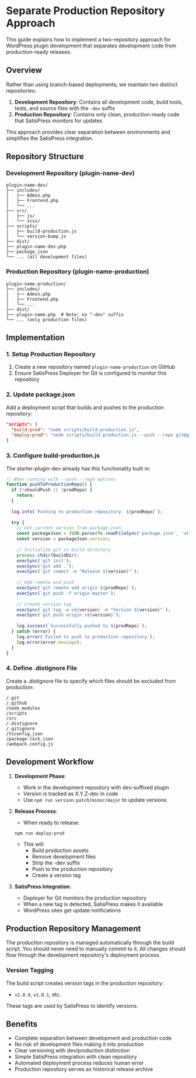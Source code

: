 # Separate Production Repository Approach

This guide explains how to implement a two-repository approach for WordPress plugin development that separates development code from production-ready releases.

## Overview

Rather than using branch-based deployments, we maintain two distinct repositories:

1. **Development Repository**: Contains all development code, build tools, tests, and source files with the `-dev` suffix
2. **Production Repository**: Contains only clean, production-ready code that SatisPress monitors for updates

This approach provides clear separation between environments and simplifies the SatisPress integration.

## Repository Structure

### Development Repository (plugin-name-dev)

```
plugin-name-dev/
├── includes/
│   ├── Admin.php
│   ├── Frontend.php
│   └── ...
├── src/
│   ├── js/
│   └── scss/
├── scripts/
│   ├── build-production.js
│   └── version-bump.js
├── dist/
├── plugin-name-dev.php
├── package.json
└── ... (all development files)
```

### Production Repository (plugin-name-production)

```
plugin-name-production/
├── includes/
│   ├── Admin.php
│   ├── Frontend.php
│   └── ...
├── dist/
├── plugin-name.php  # Note: no "-dev" suffix
└── ... (only production files)
```

## Implementation

### 1. Setup Production Repository

1. Create a new repository named `plugin-name-production` on GitHub
2. Ensure SatisPress Deployer for Git is configured to monitor this repository

### 2. Update package.json

Add a deployment script that builds and pushes to the production repository:

```json
"scripts": {
  "build:prod": "node scripts/build-production.js",
  "deploy:prod": "node scripts/build-production.js --push --repo git@github.com:your-username/plugin-name-production.git"
}
```

### 3. Configure build-production.js

The starter-plugin-dev already has this functionality built in:

```javascript
// When running with --push --repo options
function pushToProductionRepo() {
  if (!shouldPush || !prodRepo) {
    return;
  }
  
  log.info(`Pushing to production repository: ${prodRepo}`);
  
  try {
    // Get current version from package.json
    const packageJson = JSON.parse(fs.readFileSync('package.json', 'utf8'));
    const version = packageJson.version;
    
    // Initialize git in build directory
    process.chdir(buildDir);
    execSync('git init');
    execSync('git add .');
    execSync(`git commit -m "Release ${version}"`);
    
    // Add remote and push
    execSync(`git remote add origin ${prodRepo}`);
    execSync(`git push -f origin master`);
    
    // Create version tag
    execSync(`git tag -a v${version} -m "Version ${version}"`);
    execSync(`git push origin v${version}`);
    
    log.success(`Successfully pushed to ${prodRepo}`);
  } catch (error) {
    log.error('Failed to push to production repository');
    log.error(error.message);
  }
}
```

### 4. Define .distignore File

Create a .distignore file to specify which files should be excluded from production:

```
/.git
/.github
/node_modules
/scripts
/src
/.distignore
/.gitignore
/tsconfig.json
/package-lock.json
/webpack.config.js
```

## Development Workflow

1. **Development Phase**:
   - Work in the development repository with dev-suffixed plugin
   - Version is tracked as X.Y.Z-dev in code
   - Use `npm run version:patch/minor/major` to update versions

2. **Release Process**:
   - When ready to release:
   ```
   npm run deploy:prod
   ```
   - This will:
     - Build production assets
     - Remove development files
     - Strip the -dev suffix
     - Push to the production repository
     - Create a version tag

3. **SatisPress Integration**:
   - Deployer for Git monitors the production repository
   - When a new tag is detected, SatisPress makes it available
   - WordPress sites get update notifications

## Production Repository Management

The production repository is managed automatically through the build script. You should never need to manually commit to it. All changes should flow through the development repository's deployment process.

### Version Tagging

The build script creates version tags in the production repository:

- `v1.0.0`, `v1.0.1`, etc. 

These tags are used by SatisPress to identify versions.

## Benefits

- Complete separation between development and production code
- No risk of development files making it into production
- Clear versioning with dev/production distinction
- Simple SatisPress integration with clean repository
- Automated deployment process reduces human error
- Production repository serves as historical release archive
